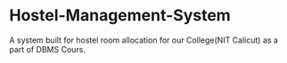 # Hostel-Management-System
A system built for hostel room allocation for our College(NIT Calicut) as a part of DBMS Cours.
